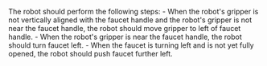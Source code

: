 

The robot should perform the following steps:
    - When the robot's gripper is not vertically aligned with the faucet handle and the robot's gripper is not near the faucet handle, the robot should move gripper to left of faucet handle.
    - When the robot's gripper is near the faucet handle, the robot should turn faucet left.
    - When the faucet is turning left and is not yet fully opened, the robot should push faucet further left.